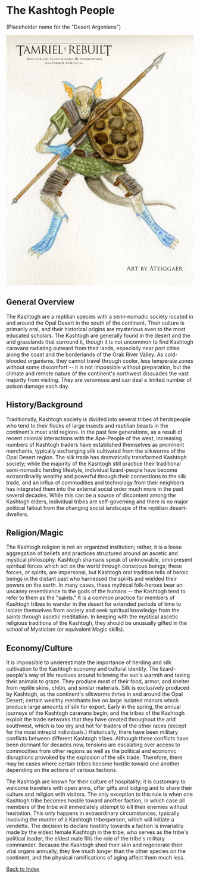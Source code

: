 # The Kashtogh People
(Placeholder name for the "Desert Argonians")

![Tamriel Rebuilt Concept Art for Argonians.](/images/argonian01.jpg)

## General Overview
The Kashtogh are a reptilian species with a semi-nomadic society
located in and around the Opal Desert in the south of the
continent. Their culture is primarily oral, and their historical
origins are mysterious even to the most educated scholars. The
Kashtogh are generally found in the desert and the arid grasslands
that surround it, though it is not uncommon to find Kashtogh
caravans radiating outward from their lands, especially near port
cities along the coast and the borderlands of the Orak River
Valley. As cold-blooded organisms, they cannot travel through
cooler, less temperate zones without some discomfort -- it is not
impossible without preparation, but the climate and remote nature
of the continent's northwest dissuades the vast majority from
visiting. They are venomous and can deal a limited number of
poison damage each day.

## History/Background
Traditionally, Kashtogh society is divided into several tribes of
herdspeople who tend to their flocks of large insects and reptilian
beasts in the continent's most arid regions. In the past few
generations, as a result of recent colonial interactions with the
Ape-People of the west, increasing numbers of Kashtogh traders have
established themselves as prominent merchants, typically exchanging
silk cultivated from the silkworms of the Opal Desert region. The
silk trade has dramatically transformed Kashtogh society; while the
majority of the Kashtogh still practice their traditional
semi-nomadic herding lifestyle, individual lizard-people have
become extraordinarily wealthy and powerful through their
connections to the silk trade, and an influx of commodities and
technology from their neighbors has integrated them into the
external social order much more in the past several decades. While
this can be a source of discontent among the Kashtogh elders,
individual tribes are self-governing and there is no major
political fallout from the changing social landscape of the
reptilian desert-dwellers.

## Religion/Magic
The Kashtogh religion is not an organized institution; rather, it
is a loose aggregation of beliefs and practices structured around
an ascetic and mystical philosophy. Kashtogh shamans speak of
unknowable, omnipresent spiritual forces which act on the world
through conscious beings; these forces, or spirits, are impersonal,
but Kashtogh oral tradition tells of heroic beings in the distant
past who harnessed the spirits and wielded their powers on the
earth. In many cases, these mythical folk-heroes bear an uncanny
resemblance to the gods of the humans -- the Kashtogh tend to refer
to them as the "saints." It is a common practice for members of
Kashtogh tribes to wander in the desert for extended periods of
time to isolate themselves from society and seek spiritual
knowledge from the saints through ascetic meditation. In keeping
with the mystical ascetic religious traditions of the Kashtogh,
they should be unusually gifted in the school of Mysticism (or
equivalent Magic skills).

## Economy/Culture
It is impossible to underestimate the importance of herding and
silk cultivation to the Kashtogh economy and cultural identity. The
lizard-people's way of life revolves around following the sun's
warmth and taking their animals to graze. They produce most of
their food, armor, and shelter from reptile skins, chitin, and
similar materials. Silk is exclusively produced by Kashtogh, as the
continent's silkworms thrive in and around the Opal Desert; certain
wealthy merchants live on large isolated manors which produce large
amounts of silk for export. Early in the spring, the annual
journeys of the Kashtogh caravans begin, and the tribes of the
Kashtogh exploit the trade networks that they have created
throughout the arid southwest, which is too dry and hot for traders
of  the other races (except for the most intrepid individuals.)
Historically, there have been military conflicts between different
Kashtogh tribes. Although these conflicts have been dormant for
decades now, tensions are escalating over access to commodities
from other regions as well as the political and economic
disruptions provoked by the explosion of the silk trade. Therefore,
there may be cases where certain tribes become hostile toward one
another depending on the actions of various factions.

The Kashtogh are known for their culture of hospitality; it is
customary to welcome travelers with open arms, offer gifts and
lodging and to share their culture and religion with visitors. The
only exception to this rule is when one Kashtogh tribe becomes
hostile toward another faction, in which case all members of the
tribe will immediately attempt to kill their enemies without
hesitation. This only happens in extraordinary circumstances,
typically involving the murder of a Kashtogh tribesperson, which
will initiate a vendetta. The decision to declare  hostility
towards a faction is invariably made by the eldest female Kashtogh
in the tribe, who serves as the tribe's political leader; the
eldest male fills the role of the tribe's military commander.
Because the Kashtogh shed their skin and regenerate their vital
organs annually, they live much longer than the other species on
the continent, and the physical ramifications of aging affect them
much less.

[Back to Index](README.md)
